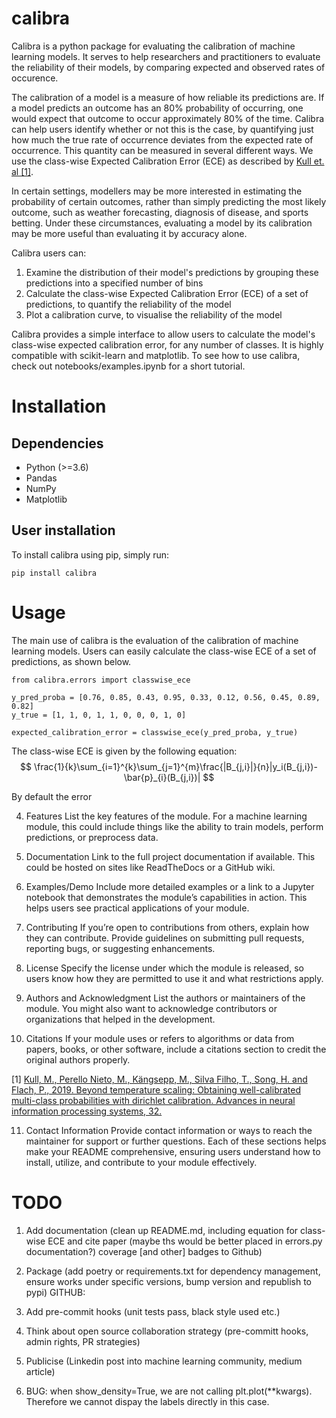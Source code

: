 # calibra

Calibra is a python package for evaluating the calibration of machine learning models. It serves to help researchers and practitioners to evaluate the reliability of their models, by comparing expected and observed rates of occurence.

The calibration of a model is a measure of how reliable its predictions are. If a model predicts an outcome has an 80% probability of occurring, one would expect that outcome to occur approximately 80% of the time. Calibra can help users identify whether or not this is the case, by quantifying just how much the true rate of occurrence deviates from the expected rate of occurrence. This quantity can be measured in several different ways. We use the class-wise Expected Calibration Error (ECE) as described by [Kull et. al [1]](https://proceedings.neurips.cc/paper/2019/hash/8ca01ea920679a0fe3728441494041b9-Abstract.html).

In certain settings, modellers may be more interested in estimating the probability of certain outcomes, rather than simply predicting the most likely outcome, such as weather forecasting, diagnosis of disease, and sports betting. Under these circumstances, evaluating a model by its calibration may be more useful than evaluating it by accuracy alone.

Calibra users can:
1. Examine the distribution of their model's predictions by grouping these predictions into a specified number of bins
2. Calculate the class-wise Expected Calibration Error (ECE) of a set of predictions, to quantify the reliability of the model
3. Plot a calibration curve, to visualise the reliability of the model
    
Calibra provides a simple interface to allow users to calculate the model's class-wise expected calibration error, for any number of classes. It is highly compatible with scikit-learn and matplotlib.
To see how to use calibra, check out notebooks/examples.ipynb for a short tutorial. 


# Installation
## Dependencies
- Python (>=3.6)
- Pandas
- NumPy 
- Matplotlib

## User installation

To install calibra using pip, simply run:

`pip install calibra`

# Usage
The main use of calibra is the evaluation of the calibration of machine learning models. Users can easily calculate the class-wise ECE of a set of predictions, as shown below.

```
from calibra.errors import classwise_ece

y_pred_proba = [0.76, 0.85, 0.43, 0.95, 0.33, 0.12, 0.56, 0.45, 0.89, 0.82]
y_true = [1, 1, 0, 1, 1, 0, 0, 0, 1, 0]

expected_calibration_error = classwise_ece(y_pred_proba, y_true) 
``` 

The class-wise ECE is given by the following equation: 
$$
\frac{1}{k}\sum_{i=1}^{k}\sum_{j=1}^{m}\frac{|B_{j,i}|}{n}|y_i(B_{j,i})-\bar{p}_{i}(B_{j,i})|
$$

By default the error

4. Features
List the key features of the module. For a machine learning module, this could include things like the ability to train models, perform predictions, or preprocess data.

5. Documentation
Link to the full project documentation if available. This could be hosted on sites like ReadTheDocs or a GitHub wiki.

6. Examples/Demo
Include more detailed examples or a link to a Jupyter notebook that demonstrates the module’s capabilities in action. This helps users see practical applications of your module.

7. Contributing
If you’re open to contributions from others, explain how they can contribute. Provide guidelines on submitting pull requests, reporting bugs, or suggesting enhancements.

8. License
Specify the license under which the module is released, so users know how they are permitted to use it and what restrictions apply.

9. Authors and Acknowledgment
List the authors or maintainers of the module. You might also want to acknowledge contributors or organizations that helped in the development.

10. Citations
If your module uses or refers to algorithms or data from papers, books, or other software, include a citations section to credit the original authors properly.

[1] [Kull, M., Perello Nieto, M., Kängsepp, M., Silva Filho, T., Song, H. and Flach, P., 2019. Beyond temperature scaling: Obtaining well-calibrated multi-class probabilities with dirichlet calibration. Advances in neural information processing systems, 32.](https://proceedings.neurips.cc/paper/2019/hash/8ca01ea920679a0fe3728441494041b9-Abstract.html)

11. Contact Information
Provide contact information or ways to reach the maintainer for support or further questions.
Each of these sections helps make your README comprehensive, ensuring users understand how to install, utilize, and contribute to your module effectively.








# TODO
1. Add documentation (clean up README.md, including equation for class-wise ECE and cite paper (maybe ths would be better placed in errors.py documentation?) coverage [and other] badges to Github)
2. Package (add poetry or requirements.txt for dependency management, ensure works under specific versions, bump version and republish to pypi)
GITHUB:
3. Add pre-commit hooks (unit tests pass, black style used etc.)
4. Think about open source collaboration strategy (pre-committ hooks, admin rights, PR strategies)
5. Publicise (Linkedin post into machine learning community, medium article)

6. BUG: when show_density=True, we are not calling plt.plot(**kwargs). Therefore we cannot dispay the labels directly in this case. 

